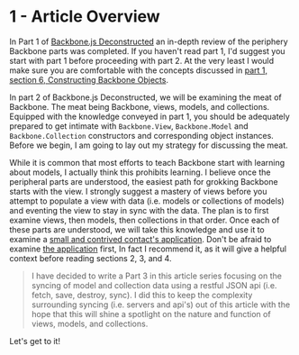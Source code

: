 # 1 - Article Overview

In Part 1 of [Backbone.js Deconstructed](http://tech.pro/tutorial/1367/part-1-backbonejs-deconstructed) an in-depth review of the periphery Backbone parts was completed. If you haven't read part 1, I'd suggest you start with part 1 before proceeding with part 2. At the very least I would make sure you are comfortable with the concepts discussed in [part 1, section 6, Constructing Backbone Objects](http://tech.pro/tutorial/1367/part-1-backbonejs-deconstructed#constructing_backbone_objects).

In part 2 of Backbone.js Deconstructed, we will be examining the meat of Backbone. The meat being Backbone, views, models, and collections. Equipped with the knowledge conveyed in part 1, you should be adequately prepared to get intimate with `Backbone.View`, `Backbone.Model` and `Backbone.Collection` constructors and corresponding object instances. Before we begin, I am going to lay out my strategy for discussing the meat.

While it is common that most efforts to teach Backbone start with learning about models, I actually think this prohibits learning. I believe once the peripheral parts are understood, the easiest path for grokking Backbone starts with the view. I strongly suggest a mastery of views before you attempt to populate a view with data (i.e. models or collections of models) and eventing the view to stay in sync with the data. The plan is to first examine views, then models, then collections in that order. Once each of these parts are understood, we will take this knowledge and use it to examine a [small and contrived contact's application](http://jsfiddle.net/codylindley/Qwb9r/). Don't be afraid to examine [the application](http://jsfiddle.net/Qwb9r/) first, In fact I recommend it, as it will give a helpful context before reading sections 2, 3, and 4.

> I have decided to write a Part 3 in this article series focusing on the syncing of model and collection data using a restful JSON api (i.e. fetch, save, destroy, sync). I did this to keep the complexity surrounding syncing (i.e. servers and api's) out of this article with the hope that this will shine a spotlight on the nature and function of views, models, and collections.

Let's get to it!
